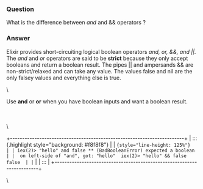 ### Question
What is the difference between *and* and && operators ?


### Answer
<div>

Elixir provides short-circuiting logical boolean operators *and, or, &&,
and \|\|.* The *and* and *or* operators are said to be **strict**
because they only accept booleans and return a boolean result. The pipes
\|\| and ampersands && are non-strict/relaxed and can take any value.
The values false and nil are the only falsey values and everything else
is true.

\

Use **and** or **or** when you have boolean inputs and want a boolean
result.

\
\
\

+-----------------------------------------------------------------------+
| ::: {.highlight style="background: #f8f8f8"}                          |
| ``` {style="line-height: 125%"}                                       |
| iex(2)> "hello" and false ** (BadBooleanError) expected a boolean     |
|  on left-side of "and", got: "hello"  iex(2)> "hello" && false false  |
| ```                                                                   |
| :::                                                                   |
+-----------------------------------------------------------------------+

\

</div>


